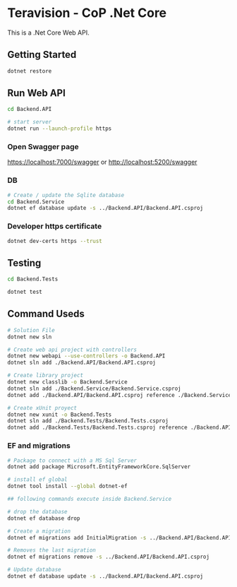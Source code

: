# Teravision - CoP .Net Core

This is a .Net Core Web API.

## Getting Started

``` sh
dotnet restore
```

## Run Web API

``` sh
cd Backend.API

# start server
dotnet run --launch-profile https
```

### Open Swagger page

[https://localhost:7000/swagger](https://localhost:7000/swagger) or [http://localhost:5200/swagger](http://localhost:5200/swagger)


### DB
``` sh
# Create / update the Sqlite database
cd Backend.Service
dotnet ef database update -s ../Backend.API/Backend.API.csproj
```

### Developer https certificate
``` sh
dotnet dev-certs https --trust
```

## Testing

``` sh
cd Backend.Tests

dotnet test
```

## Command Useds

``` sh
# Solution File
dotnet new sln

# Create web api project with controllers
dotnet new webapi --use-controllers -o Backend.API
dotnet sln add ./Backend.API/Backend.API.csproj

# Create library project
dotnet new classlib -o Backend.Service
dotnet sln add ./Backend.Service/Backend.Service.csproj
dotnet add ./Backend.API/Backend.API.csproj reference ./Backend.Service/Backend.Service.csproj

# Create xUnit proyect
dotnet new xunit -o Backend.Tests
dotnet sln add ./Backend.Tests/Backend.Tests.csproj
dotnet add ./Backend.Tests/Backend.Tests.csproj reference ./Backend.API/Backend.API.csproj

```

### EF and migrations

``` sh
# Package to connect with a MS Sql Server
dotnet add package Microsoft.EntityFrameworkCore.SqlServer

# install ef global
dotnet tool install --global dotnet-ef

## following commands execute inside Backend.Service

# drop the database
dotnet ef database drop

# Create a migration
dotnet ef migrations add InitialMigration -s ../Backend.API/Backend.API.csproj

# Removes the last migration
dotnet ef migrations remove -s ../Backend.API/Backend.API.csproj

# Update database
dotnet ef database update -s ../Backend.API/Backend.API.csproj
```
